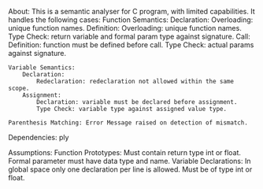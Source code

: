 About:
This is a semantic analyser for C program, with limited capabilities.
It handles the following cases:
	Function Semantics:
		Declaration:
			Overloading: unique function names.
		Definition:
			Overloading: unique function names.
			Type Check: return variable and formal param type against signature.
		Call:
			Definition: function must be defined before call.
			Type Check: actual params against signature.
			
	Variable Semantics:
		Declaration:
			Redeclaration: redeclaration not allowed within the same scope.
		Assignment:
			Declaration: variable must be declared before assignment.
			Type Check: variable type against assigned value type.
			
	Parenthesis Matching: Error Message raised on detection of mismatch.
	
Dependencies:
	ply

Assumptions:
	Function Prototypes:
		Must contain return type int or float.
		Formal parameter must have data type and name.
	Variable Declarations:
		In global space only one declaration per line is allowed.
		Must be of type int or float.